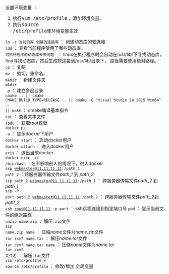 
设置环境变量 ：
 1. 执行<code style="font-size:15px">vim /etc/profile</code> ，添加环境变量。
 2. 执行<code style="font-size:15px">source /etc/profile</code>使环境变量生效
	
<code>ln -s 当前的库 创建的连接库</code> ： 创建动态库的软连接<br>
<code>ldd</code> ： 查看当前程序使用了哪些动态库<br>
<code>可执行程序的动态库丢失问题 </code> ： linux在执行程序时会自动在/usr/lib/下寻找动态库， find寻找动态库，然后生成软连接到/usr/lib/目录下， 路径需要使用绝对路径。<br>
<code>cp</code> ： 复制<br>
<code>mv</code> ： 剪切，重命名。<br>
<code>mkdir</code> ： 新建文件夹<br>
<code>mkdir -p</code> ： 建立多层目录<br>
<code>cmake .. || cmake CMAKE_BUILD_TYPE=RELEASE .. || cmake -G "Visual Studio 14 2015 Win64" .. || make</code> ： cmake编译基本指令<br>
<code>cat</code> ： 查看文本文件<br>
<code>sodu</code> ： 获取root权限<br>
<code>docker ps -a</code> ： 显示docker下用户<br>
<code>docker start</code> ： 启动docker用户<br>
<code>docker attach</code> ： 进入docker用户<br>
<code>exit</code> ： 退出当前docker<br>
<code>docker exec -it /bin/bash</code> ：在不影响别人的情况下，进入docker<br>
<code>scp webmaster@11.11.11.11:/path_1 path_2</code> ：跨服务器传输文件*path_1* 到 *path_2*<br>
<code>scp path_2 webmaster@11.11.11.11:/path_1</code> ： 跨服务器传输文件*path_2* 到 *path_1*<br>
<code>scp -P port path_2 webmaster@11.11.11.11:/path_2</code> ： 跨服务器传输文件*path_2*到*paht_2*<br>
<code>ssh root@11.11.11.11 -p port</code> ： ssh远程连接到指定端口号
<code>pwd</code> ： 显示当前文件的绝对路径 <br>
<code>unzip name.zip</code> ： 解压<code>.zip</code>文件<br>
<code>zip name.zip name</code> ： 压缩*name*文件为*name.zip*文件<br>
<code>tar zxvf name.tar</code> ： 解压*name.tar*文件<br>
<code>tar czvf name.tar name</code> ： 压缩*name*文件为*name.tar*<br>
<code>tar zxvf 文件名</code> ： 解压<code>.tar</code>文件<br>
<code>vim /etc/profile +  source /etc/profile</code> ： 修改/增加 全局变量<br>




